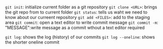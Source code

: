 `git init`: initialize current folder as a git repository
`git clone <URL>`: brings the git repo from <URL> to current folder
`git status`: tells us waht we need to know about our curreent repository
`git add <FILES>`: add <FILES> to the staging area
`git commit`: open a text editor to write commit message
`git commit -m`: "MESSAGE":write message as a commit wthout a text editor required

`git log`: shows the log (history) of our commits
`git log --oneline`: shows the shorter oneline commit 